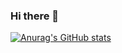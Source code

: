 ### Hi there 👋
[![Anurag's GitHub stats](https://github-readme-stats.vercel.app/api?username=qvarkk&hide=issues,prs&theme=monokai)](https://github.com/anuraghazra/github-readme-stats)
<div align="center">
  
</div>
